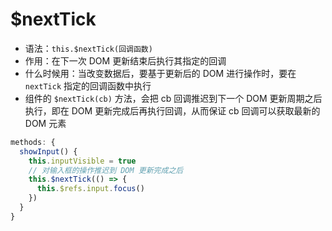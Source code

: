 # $nextTick

- 语法：`this.$nextTick(回调函数)`
- 作用：在下一次 DOM 更新结束后执行其指定的回调
- 什么时候用：当改变数据后，要基于更新后的 DOM 进行操作时，要在 `nextTick` 指定的回调函数中执行
- 组件的 `$nextTick(cb)` 方法，会把 cb 回调推迟到下一个 DOM 更新周期之后执行，即在 DOM 更新完成后再执行回调，从而保证 cb 回调可以获取最新的 DOM 元素

```js
methods: {
  showInput() {
    this.inputVisible = true
    // 对输入框的操作推迟到 DOM 更新完成之后
    this.$nextTick(() => {
      this.$refs.input.focus()
    })
  }
}
```
